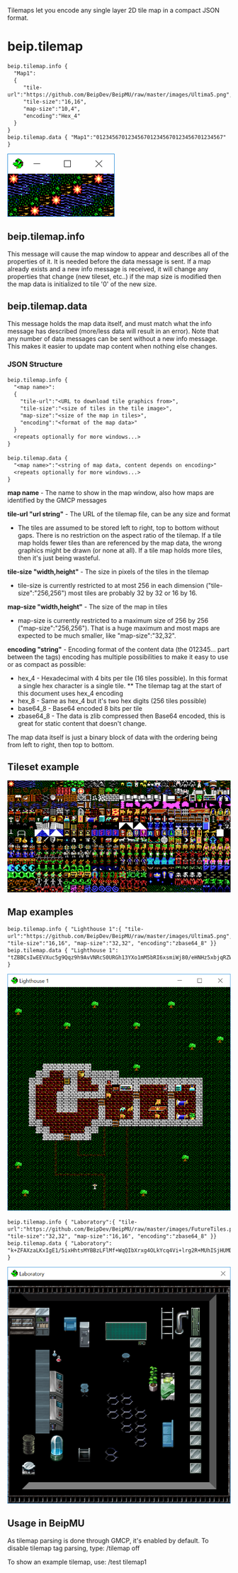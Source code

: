 Tilemaps let you encode any single layer 2D tile map in a compact JSON format.

# beip.tilemap

```
beip.tilemap.info {
  "Map1":
  {
     "tile-url":"https://github.com/BeipDev/BeipMU/raw/master/images/Ultima5.png",
     "tile-size":"16,16",
     "map-size":"10,4",
     "encoding":"Hex_4"
  }
}
beip.tilemap.data { "Map1":"0123456701234567012345670123456701234567" }
```

![Image of Map1](/images/TileMap1.png)

## beip.tilemap.info

This message will cause the map window to appear and describes all of the properties of it. It is needed before the data message is sent. If a map already exists and a new info message is received, it will change any properties that change (new tileset, etc..) if the map size is modified then the map data is initialized to tile '0' of the new size.

## beip.tilemap.data

This message holds the map data itself, and must match what the info message has described (more/less data will result in an error). Note that any number of data messages can be sent without a new info message. This makes it easier to update map content when nothing else changes.

### JSON Structure

```
beip.tilemap.info {
  "<map name>":
  {
    "tile-url":"<URL to download tile graphics from>",
    "tile-size":"<size of tiles in the tile image>",
    "map-size":"<size of the map in tiles>",
    "encoding":"<format of the map data>"
  }
  <repeats optionally for more windows...>
}

beip.tilemap.data {
  "<map name>":"<string of map data, content depends on encoding>"
  <repeats optionally for more windows...>
}
```

**map name** - The name to show in the map window, also how maps are identified by the GMCP messages

**tile-url "url string"** - The URL of the tilemap file, can be any size and format
* The tiles are assumed to be stored left to right, top to bottom without gaps. There is no restriction on the aspect ratio of the tilemap. If a tile map holds fewer tiles than are referenced by the map data, the wrong graphics might be drawn (or none at all). If a tile map holds more tiles, then it's just being wasteful.

**tile-size "width,height"** - The size in pixels of the tiles in the tilemap
* tile-size is currently restricted to at most 256 in each dimension ("tile-size":"256,256") most tiles are probably 32 by 32 or 16 by 16.

**map-size "width,height"** - The size of the map in tiles
* map-size is currently restricted to a maximum size of 256 by 256 ("map-size":"256,256"). That is a huge maximum and most maps are expected to be much smaller, like "map-size":"32,32".

**encoding "string"** - Encoding format of the content data (the 012345... part between the tags)
 encoding has multiple possibilities to make it easy to use or as compact as possible:

* hex_4 - Hexadecimal with 4 bits per tile (16 tiles possible). In this format a single hex character is a single tile.
** The tilemap tag at the start of this document uses hex_4 encoding
* hex_8 - Same as hex_4 but it's two hex digits (256 tiles possible)
* base64_8 - Base64 encoded 8 bits per tile
* zbase64_8 - The data is zlib compressed then Base64 encoded, this is great for static content that doesn't change.

The map data itself is just a binary block of data with the ordering being from left to right, then top to bottom.

## Tileset example

![Image of the tileset](/images/Ultima5.png)

## Map examples

```
beip.tilemap.info { "Lighthouse 1":{ "tile-url":"https://github.com/BeipDev/BeipMU/raw/master/images/Ultima5.png", "tile-size":"16,16", "map-size":"32,32", "encoding":"zbase64_8" }}
beip.tilemap.data { "Lighthouse 1": "tZBBCsIwEEVXuc5g9Qqz9h9AvVNRcS0URGh13YXo1mM5bRI6xsmiWj80/eHNHz5xbjqRZWnq3fSfxqPYSMErtxdgBk5q5gPzs5+5QStywdwPLblabzrzwIXPmodEKbblcCQ8IjFbRt0YXL7rDry/H5DkvcSV4aibFXR/3xGt0T8OAIVcFvb7dUGX4xH8xGcixUn/i2HUzs+9cvy9Rk5Hk1Oap2/3W/wF" }
```

![Image of Lighthouse](/images/LightHouse.png)

```
beip.tilemap.info { "Laboratory":{ "tile-url":"https://github.com/BeipDev/BeipMU/raw/master/images/FutureTiles.png", "tile-size":"32,32", "map-size":"16,16", "encoding":"zbase64_8" }}
beip.tilemap.data { "Laboratory": "k+ZFAXzaLKxIgE1/5ixHhtsMYBBzLFlMf+WqQIbXrxg4OLkYcq4Vi+lrg2R+MUhISjHUMDSA+FqLQULGIALCnw7RvnsnlL+cQRfEP30Syg9lsGW4fJmB4SZcngHIvwzXv50BLMBwB8yPZUgHG3eZ4Q2YX8vQzhDNcIQBZt9XBgQA8VVUkYCavo8vCvADAA" }
```

![Image of Laboratory](/images/Laboratory.png)

## Usage in BeipMU

As tilemap parsing is done through GMCP, it's enabled by default. To disable tilemap tag parsing, type: /tilemap off

To show an example tilemap, use: /test tilemap1

